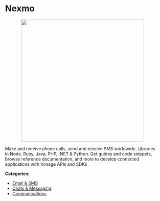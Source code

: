 # Nexmo
<p align="center">
    <img width="400" src="https://raw.githubusercontent.com/apis-list/apis-list/apis/nexmo/logo_256x256.png" />
</p>

Make and receive phone calls, send and receive SMS worldwide.  Libraries in Node, Ruby, Java, PHP, .NET & Python.  Get guides and code snippets, browse reference documentation, and more to develop connected applications with Vonage APIs and SDKs



**Categories**:
- [Email & SMS](https://github.com/apis-list/apis-list#email-and-sms)
- [Chats & Messaging](https://github.com/apis-list/apis-list#chats-and-messaging)
- [Communications](https://github.com/apis-list/apis-list#communications)






